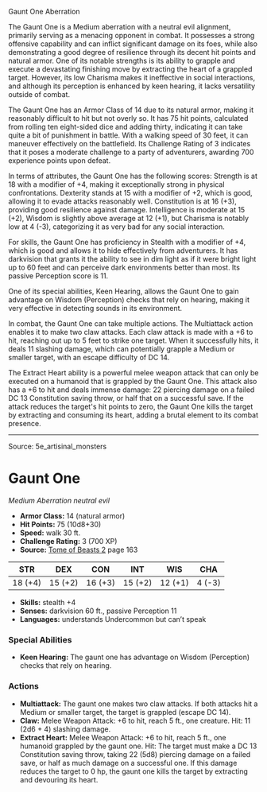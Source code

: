 <MonsterName/>Gaunt One</MonsterName>
<CreatureType/>Aberration</CreatureType>

<summary>The Gaunt One is a Medium aberration with a neutral evil alignment, primarily serving as a menacing opponent in combat. It possesses a strong offensive capability and can inflict significant damage on its foes, while also demonstrating a good degree of resilience through its decent hit points and natural armor. One of its notable strengths is its ability to grapple and execute a devastating finishing move by extracting the heart of a grappled target. However, its low Charisma makes it ineffective in social interactions, and although its perception is enhanced by keen hearing, it lacks versatility outside of combat.</summary>

<detail>

The Gaunt One has an Armor Class of 14 due to its natural armor, making it reasonably difficult to hit but not overly so. It has 75 hit points, calculated from rolling ten eight-sided dice and adding thirty, indicating it can take quite a bit of punishment in battle. With a walking speed of 30 feet, it can maneuver effectively on the battlefield. Its Challenge Rating of 3 indicates that it poses a moderate challenge to a party of adventurers, awarding 700 experience points upon defeat.

In terms of attributes, the Gaunt One has the following scores: Strength is at 18 with a modifier of +4, making it exceptionally strong in physical confrontations. Dexterity stands at 15 with a modifier of +2, which is good, allowing it to evade attacks reasonably well. Constitution is at 16 (+3), providing good resilience against damage. Intelligence is moderate at 15 (+2), Wisdom is slightly above average at 12 (+1), but Charisma is notably low at 4 (-3), categorizing it as very bad for any social interaction.

For skills, the Gaunt One has proficiency in Stealth with a modifier of +4, which is good and allows it to hide effectively from adventurers. It has darkvision that grants it the ability to see in dim light as if it were bright light up to 60 feet and can perceive dark environments better than most. Its passive Perception score is 11.

One of its special abilities, Keen Hearing, allows the Gaunt One to gain advantage on Wisdom (Perception) checks that rely on hearing, making it very effective in detecting sounds in its environment.

In combat, the Gaunt One can take multiple actions. The Multiattack action enables it to make two claw attacks. Each claw attack is made with a +6 to hit, reaching out up to 5 feet to strike one target. When it successfully hits, it deals 11 slashing damage, which can potentially grapple a Medium or smaller target, with an escape difficulty of DC 14.

The Extract Heart ability is a powerful melee weapon attack that can only be executed on a humanoid that is grappled by the Gaunt One. This attack also has a +6 to hit and deals immense damage: 22 piercing damage on a failed DC 13 Constitution saving throw, or half that on a successful save. If the attack reduces the target's hit points to zero, the Gaunt One kills the target by extracting and consuming its heart, adding a brutal element to its combat presence.</detail>



---

Source: 5e_artisinal_monsters

# Gaunt One

*Medium* *Aberration* *neutral evil*

- **Armor Class:** 14 (natural armor)
- **Hit Points:** 75 (10d8+30)
- **Speed:** walk 30 ft.
- **Challenge Rating:** 3 (700 XP)
- **Source:** [Tome of Beasts 2](https://koboldpress.com/kpstore/product/tome-of-beasts-2-for-5th-edition) page 163

| STR | DEX | CON | INT | WIS | CHA |
| --- | --- | --- | --- | --- | --- |
| 18 (+4) | 15 (+2) | 16 (+3) | 15 (+2) | 12 (+1) | 4 (-3) |

- **Skills:** stealth +4
- **Senses:** darkvision 60 ft., passive Perception 11
- **Languages:** understands Undercommon but can’t speak

### Special Abilities

- **Keen Hearing:** The gaunt one has advantage on Wisdom (Perception) checks that rely on hearing.

### Actions

- **Multiattack:** The gaunt one makes two claw attacks. If both attacks hit a Medium or smaller target, the target is grappled (escape DC 14).
- **Claw:** Melee Weapon Attack: +6 to hit, reach 5 ft., one creature. Hit: 11 (2d6 + 4) slashing damage.
- **Extract Heart:** Melee Weapon Attack: +6 to hit, reach 5 ft., one humanoid grappled by the gaunt one. Hit: The target must make a DC 13 Constitution saving throw, taking 22 (5d8) piercing damage on a failed save, or half as much damage on a successful one. If this damage reduces the target to 0 hp, the gaunt one kills the target by extracting and devouring its heart.




